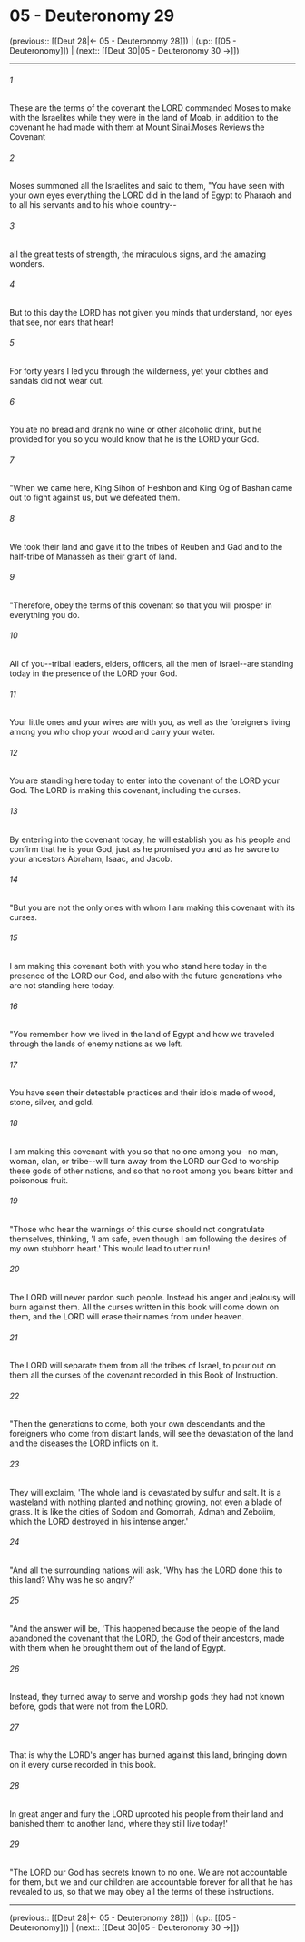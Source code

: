 # 05 - Deuteronomy 29

(previous:: [[Deut 28|← 05 - Deuteronomy 28]]) | (up:: [[05 - Deuteronomy]]) | (next:: [[Deut 30|05 - Deuteronomy 30 →]])

***


###### 1 
These are the terms of the covenant the LORD commanded Moses to make with the Israelites while they were in the land of Moab, in addition to the covenant he had made with them at Mount Sinai.Moses Reviews the Covenant 

###### 2 
Moses summoned all the Israelites and said to them, "You have seen with your own eyes everything the LORD did in the land of Egypt to Pharaoh and to all his servants and to his whole country-- 

###### 3 
all the great tests of strength, the miraculous signs, and the amazing wonders. 

###### 4 
But to this day the LORD has not given you minds that understand, nor eyes that see, nor ears that hear! 

###### 5 
For forty years I led you through the wilderness, yet your clothes and sandals did not wear out. 

###### 6 
You ate no bread and drank no wine or other alcoholic drink, but he provided for you so you would know that he is the LORD your God. 

###### 7 
"When we came here, King Sihon of Heshbon and King Og of Bashan came out to fight against us, but we defeated them. 

###### 8 
We took their land and gave it to the tribes of Reuben and Gad and to the half-tribe of Manasseh as their grant of land. 

###### 9 
"Therefore, obey the terms of this covenant so that you will prosper in everything you do. 

###### 10 
All of you--tribal leaders, elders, officers, all the men of Israel--are standing today in the presence of the LORD your God. 

###### 11 
Your little ones and your wives are with you, as well as the foreigners living among you who chop your wood and carry your water. 

###### 12 
You are standing here today to enter into the covenant of the LORD your God. The LORD is making this covenant, including the curses. 

###### 13 
By entering into the covenant today, he will establish you as his people and confirm that he is your God, just as he promised you and as he swore to your ancestors Abraham, Isaac, and Jacob. 

###### 14 
"But you are not the only ones with whom I am making this covenant with its curses. 

###### 15 
I am making this covenant both with you who stand here today in the presence of the LORD our God, and also with the future generations who are not standing here today. 

###### 16 
"You remember how we lived in the land of Egypt and how we traveled through the lands of enemy nations as we left. 

###### 17 
You have seen their detestable practices and their idols made of wood, stone, silver, and gold. 

###### 18 
I am making this covenant with you so that no one among you--no man, woman, clan, or tribe--will turn away from the LORD our God to worship these gods of other nations, and so that no root among you bears bitter and poisonous fruit. 

###### 19 
"Those who hear the warnings of this curse should not congratulate themselves, thinking, 'I am safe, even though I am following the desires of my own stubborn heart.' This would lead to utter ruin! 

###### 20 
The LORD will never pardon such people. Instead his anger and jealousy will burn against them. All the curses written in this book will come down on them, and the LORD will erase their names from under heaven. 

###### 21 
The LORD will separate them from all the tribes of Israel, to pour out on them all the curses of the covenant recorded in this Book of Instruction. 

###### 22 
"Then the generations to come, both your own descendants and the foreigners who come from distant lands, will see the devastation of the land and the diseases the LORD inflicts on it. 

###### 23 
They will exclaim, 'The whole land is devastated by sulfur and salt. It is a wasteland with nothing planted and nothing growing, not even a blade of grass. It is like the cities of Sodom and Gomorrah, Admah and Zeboiim, which the LORD destroyed in his intense anger.' 

###### 24 
"And all the surrounding nations will ask, 'Why has the LORD done this to this land? Why was he so angry?' 

###### 25 
"And the answer will be, 'This happened because the people of the land abandoned the covenant that the LORD, the God of their ancestors, made with them when he brought them out of the land of Egypt. 

###### 26 
Instead, they turned away to serve and worship gods they had not known before, gods that were not from the LORD. 

###### 27 
That is why the LORD's anger has burned against this land, bringing down on it every curse recorded in this book. 

###### 28 
In great anger and fury the LORD uprooted his people from their land and banished them to another land, where they still live today!' 

###### 29 
"The LORD our God has secrets known to no one. We are not accountable for them, but we and our children are accountable forever for all that he has revealed to us, so that we may obey all the terms of these instructions.

***

(previous:: [[Deut 28|← 05 - Deuteronomy 28]]) | (up:: [[05 - Deuteronomy]]) | (next:: [[Deut 30|05 - Deuteronomy 30 →]])
